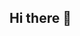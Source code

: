 ## Hi there 👋

<!--# Hi there 👋, I'm Manan Patel  

💻 **Aspiring Machine Learning Engineer | Python Enthusiast | Data Explorer**

---

### 🚀 About Me
- 🎓 Completed **BCA (2023)** from Navgujarat College of Computer Applications  
- 🌱 Currently learning **Machine Learning, Data Science & Deep Learning** &gan ai
- 🔭 Exploring **NLP projects** and **Computer Vision applications**  
- 👨‍💻 Passionate about building projects in Python and ML  

---

### 🛠️ Tech Stack
- **Languages:** Python, SQL  
- **Libraries & Tools:** NumPy, Pandas, Matplotlib, Seaborn, Scikit-learn, OpenCV,tensorflow
- **Web Scraping:** BeautifulSoup, Selenium  
- **Other Tools:** Git, GitHub, Jupyter, VS Code  

---

### 📊 Projects
Next-word-predictor
Financial-sentiment-analysis
movie-recommender
face-attendance-system


📫 Connect With Me
📧 Email: pmanan2105@gmail.com 
💼 [LinkedIn](https://www.linkedin.com/in/manan-patel-594685354/) 


---

⭐️ From [manu7755](https://github.com/manu7755)




